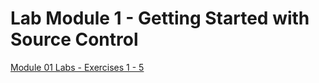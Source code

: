 # Lab Module 1 - Getting Started with Source Control

[Module 01 Labs - Exercises 1 - 5](https://www.azuredevopslabs.com/labs/azuredevops/git/)
